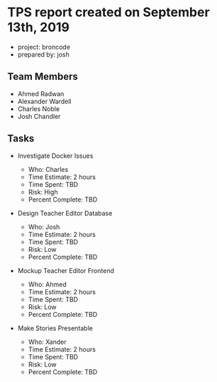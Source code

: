 # TPS report created on September 13th, 2019

* project: broncode
* prepared by: josh

## Team Members
* Ahmed Radwan
* Alexander Wardell
* Charles Noble
* Josh Chandler

## Tasks

* Investigate Docker Issues
    * Who: Charles
    * Time Estimate: 2 hours
    * Time Spent: TBD
    * Risk: High
    * Percent Complete: TBD

* Design Teacher Editor Database
    * Who: Josh
    * Time Estimate: 2 hours
    * Time Spent: TBD
    * Risk: Low
    * Percent Complete: TBD

* Mockup Teacher Editor Frontend
    * Who: Ahmed
    * Time Estimate: 2 hours
    * Time Spent: TBD
    * Risk: Low
    * Percent Complete: TBD

* Make Stories Presentable
    * Who: Xander
    * Time Estimate: 2 hours
    * Time Spent: TBD
    * Risk: Low
    * Percent Complete: TBD
